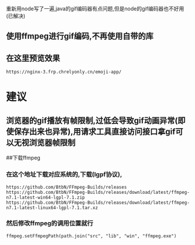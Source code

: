 重新用node写了一遍,java的gif编码器有点问题,但是node的gif编码器也不好用(已解决)
## 使用ffmpeg进行gif编码,不再使用自带的库
## 在这里预览效果
```
https://nginx-3.frp.chrelyonly.cn/emoji-app/
```
# 建议
## 浏览器的gif播放有帧限制,过低会导致gif动画异常(即使保存出来也异常),用请求工具直接访问接口拿gif可以无视浏览器帧限制


##下载ffmpeg
### 在这个地址下载对应系统的,下载(lgpf协议),
```
https://github.com/BtbN/FFmpeg-Builds/releases
https://github.com/BtbN/FFmpeg-Builds/releases/download/latest/ffmpeg-n7.1-latest-win64-lgpl-7.1.zip
https://github.com/BtbN/FFmpeg-Builds/releases/download/latest/ffmpeg-n7.1-latest-linux64-lgpl-7.1.tar.xz
```
### 然后修改ffmpeg的调用位置就行
```
ffmpeg.setFfmpegPath(path.join("src", "lib", "win", "ffmpeg.exe")
```
